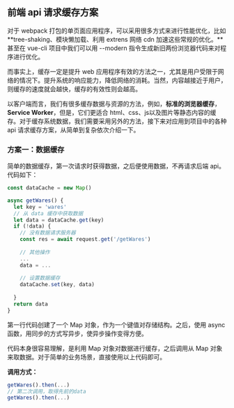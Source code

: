 ## 前端 api 请求缓存方案

对于 webpack 打包的单页面应用程序，可以采用很多方式来进行性能优化，比如 **tree-shaking、模块懒加载、利用 extrens 网络 cdn 加速这些常规的优化。**甚至在 vue-cli 项目中我们可以用 --modern 指令生成新旧两份浏览器代码来对程序进行优化。

而事实上，缓存一定是提升 web 应用程序有效的方法之一，尤其是用户受限于网络的情况下。提升系统的响应能力，降低网络的消耗。当然，内容越接近于用户，则缓存的速度就会越快，缓存的有效性则会越高。

以客户端而言，我们有很多缓存数据与资源的方法，例如，**标准的浏览器缓存**，**Service Worker**，但是，它们更适合 html、css、js以及图片等静态内容的缓存。对于缓存系统数据，我们需要采用另外的方法，接下来对应用到项目中的各种 api 请求缓存方案，从简单到复杂依次介绍一下。

### 方案一：数据缓存

简单的数据缓存，第一次请求时获得数据，之后便使用数据，不再请求后端 api。代码如下：

```js
const dataCache = new Map()

async getWares() {
  let key = 'wares'
  // 从 data 缓存中获取数据
  let data = dataCache.get(key)
  if (!data) {
    // 没有数据请求服务器
    const res = await request.get('/getWares')
    
    // 其他操作
    ...
    data = ...
    
    // 设置数据缓存
    dataCache.set(key, data)
    
  }
  return data
}
```

第一行代码创建了一个 Map 对象，作为一个键值对存储结构。之后，使用 async 函数，用同步的方式写异步，使异步操作变得方便。

代码本身很容易理解，是利用 Map 对象对数据进行缓存，之后调用从 Map 对象来取数据。对于简单的业务场景，直接使用以上代码即可。

**调用方式：**

```js
getWares().then(...)
// 第二次调用，取得先前的data
getWares().then(...)
```

